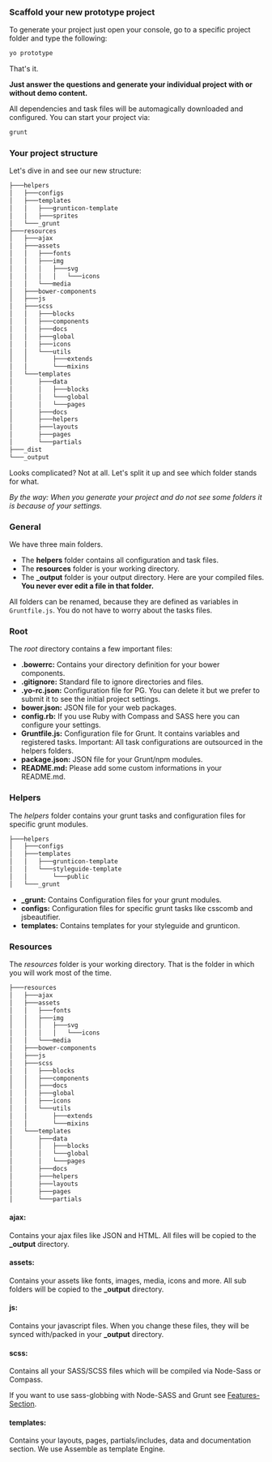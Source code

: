 ### Scaffold your new prototype project

To generate your project just open your console, go to a specific project folder and type the following:

``` bash
yo prototype
```

That's it.

**Just answer the questions and generate your individual project with or without demo content.**

All dependencies and task files will be automagically downloaded and configured. You can start your project via:

``` bash
grunt
```

### Your project structure

Let's dive in and see our new structure:

``` bash
├───helpers
│   ├───configs
│   ├───templates
│   │   ├───grunticon-template
│   │   ├───sprites
│   └───_grunt
├───resources
│   ├───ajax
│   ├───assets
│   │   ├───fonts
│   │   ├───img
│   │   │   ├───svg
│   │   │   │   └───icons
│   │   └───media
│   ├───bower-components
│   ├───js
│   ├───scss
│   │   ├───blocks
│   │   ├───components
│   │   ├───docs
│   │   ├───global
│   │   ├───icons
│   │   └───utils
│   │       ├───extends
│   │       └───mixins
│   └───templates
│       ├───data
│       │   ├───blocks
│       │   └───global
│       │   └───pages
│       ├───docs
│       ├───helpers
│       ├───layouts
│       ├───pages
│       └───partials
├───_dist
└───_output
```

Looks complicated? Not at all. Let's split it up and see which folder stands for what.

_By the way: When you generate your project and do not see some folders it is because of your settings._

### General

We have three main folders.
* The **helpers** folder contains all configuration and task files.
* The **resources** folder is your working directory.
* The **_output** folder is your output directory. Here are your compiled files. **You never ever edit a file in that folder.**

All folders can be renamed, because they are defined as variables in `Gruntfile.js`. You do not have to worry about the tasks files.

### Root

The _root_ directory contains a few important files:

* **.bowerrc:** Contains your directory definition for your bower components.
* **.gitignore:** Standard file to ignore directories and files.
* **.yo-rc.json:** Configuration file for PG. You can delete it but we prefer to submit it to see the initial project settings.
* **bower.json:** JSON file for your web packages.
* **config.rb:** If you use Ruby with Compass and SASS here you can configure your settings.
* **Gruntfile.js:** Configuration file for Grunt. It contains variables and registered tasks. Important: All task configurations are outsourced in the helpers folders.
* **package.json:** JSON file for your Grunt/npm modules.
* **README.md:** Please add some custom informations in your README.md.

### Helpers

The _helpers_ folder contains your grunt tasks and configuration files for specific grunt modules.

``` bash
├───helpers
│   ├───configs
│   ├───templates
│   │   ├───grunticon-template
│   │   └───styleguide-template
│   │       └───public
│   └───_grunt
```

* **_grunt:** Contains Configuration files for your grunt modules.
* **configs:** Configuration files for specific grunt tasks like csscomb and jsbeautifier.
* **templates:** Contains templates for your styleguide and grunticon.

### Resources

The _resources_ folder is your working directory. That is the folder in which you will work most of the time.

``` bash
├───resources
│   ├───ajax
│   ├───assets
│   │   ├───fonts
│   │   ├───img
│   │   │   ├───svg
│   │   │   │   └───icons
│   │   └───media
│   ├───bower-components
│   ├───js
│   ├───scss
│   │   ├───blocks
│   │   ├───components
│   │   ├───docs
│   │   ├───global
│   │   ├───icons
│   │   └───utils
│   │       ├───extends
│   │       └───mixins
│   └───templates
│       ├───data
│       │   ├───blocks
│       │   └───global
│       │   └───pages
│       ├───docs
│       ├───helpers
│       ├───layouts
│       ├───pages
│       └───partials
```

#### ajax:

Contains your ajax files like JSON and HTML. All files will be copied to the **_output** directory.

#### assets:

Contains your assets like fonts, images, media, icons and more. All sub folders will be copied to the **_output** directory.


#### js:

Contains your javascript files. When you change these files, they will be synced with/packed in your **_output** directory.

#### scss:

Contains all your SASS/SCSS files which will be compiled via Node-Sass or Compass.

If you want to use sass-globbing with Node-SASS and Grunt see [Features-Section](/getting-started/features.html).

#### templates:

Contains your layouts, pages, partials/includes, data and documentation section. We use Assemble as template Engine.

